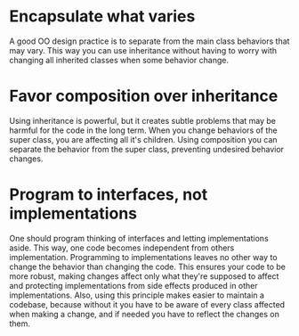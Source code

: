 # Encapsulate what varies
A good OO design practice is to separate from the main class behaviors that may vary.
This way you can use inheritance without having to worry with changing all inherited classes when some behavior change.

# Favor composition over inheritance
Using inheritance is powerful, but it creates subtle problems that may be harmful for the code in the long term.
When you change behaviors of the super class, you are affecting all it's children. Using composition you can separate the behavior from the super class, preventing undesired behavior changes.

# Program to interfaces, not implementations
One should program thinking of interfaces and letting implementations aside. This way, one code becomes independent from others implementation. Programming to implementations leaves no other way to change the behavior than changing the code.
This ensures your code to be more robust, making changes affect only what they're supposed to affect and protecting implementations from side effects produced in other implementations.
Also, using this principle makes easier to maintain a codebase, because without it you have to be aware of every class affected when making a change, and if needed you have to reflect the changes on them.
